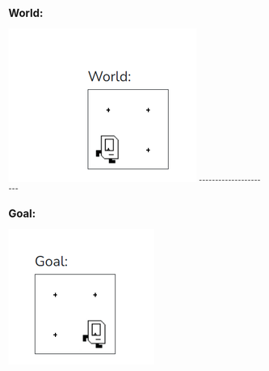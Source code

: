 ## World:

<img src="/Images/keral_world.PNG"/>
----------------------

## Goal:

<img src="/Images/keral_goal.PNG"/>
